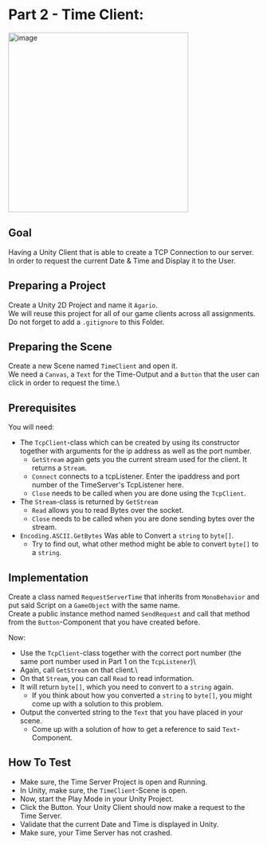 # Part 2 - Time Client:

<img width="361" alt="image" src="https://user-images.githubusercontent.com/7360266/115593918-6a4b8500-a2d5-11eb-9b06-65a67958089b.png">


## Goal
Having a Unity Client that is able to create a TCP Connection to our server.\
In order to request the current Date & Time and Display it to the User.

## Preparing a Project
Create a Unity 2D Project and name it `Agario`.\
We will reuse this project for all of our game clients across all assignments.\
Do not forget to add a `.gitignore` to this Folder.

## Preparing the Scene
Create a new Scene named `TimeClient` and open it.\
We need a `Canvas`, a `Text` for the Time-Output and a `Button` that the user can click in order to request the time.\

## Prerequisites
You will need: 
- The `TcpClient`-class which can be created by using its constructor together with arguments for the ip address as well as the port number.
  - `GetStream` again gets you the current stream used for the client. It returns a `Stream`.
  - `Connect` connects to a tcpListener. Enter the ipaddress and port number of the TimeServer's TcpListener here.
  - `Close` needs to be called when you are done using the `TcpClient`.
- The `Stream`-class is returned by `GetStream`
  - `Read` allows you to read Bytes over the socket.
  - `Close` needs to be called when you are done sending bytes over the stream.
- `Encoding.ASCII.GetBytes` Was able to Convert a `string` to `byte[]`.
  - Try to find out, what other method might be able to convert `byte[]` to a `string`. 

## Implementation
Create a class named `RequestServerTime` that inherits from `MonoBehavior` and put said Script on a `GameObject` with the same name.\
Create a public instance method named `SendRequest` and call that method from the `Button`-Component that you have created before.

Now:
- Use the `TcpClient`-class together with the correct port number (the same port number used in Part 1 on the `TcpListener`)\
- Again, call `GetStream` on that client.\
- On that `Stream`, you can call `Read` to read information.
- It will return `byte[]`, which you need to convert to a `string` again.
  - If you think about how you converted a `string` to `byte[]`, you might come up with a solution to this problem.
- Output the converted string to the `Text` that you have placed in your scene.
  - Come up with a solution of how to get a reference to said `Text`-Component.

## How To Test

- Make sure, the Time Server Project is open and Running.
- In Unity, make sure, the `TimeClient`-Scene is open.
- Now, start the Play Mode in your Unity Project.
- Click the Button. Your Unity Client should now make a request to the Time Server.
- Validate that the current Date and Time is displayed in Unity.
- Make sure, your Time Server has not crashed.
